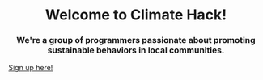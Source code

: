 <h1 align="center">Welcome to Climate Hack!</h1>
<h3 align="center">We're a group of programmers passionate about promoting sustainable behaviors in local communities.</h3>
<a href="https://ridanaeeem.github.io/climate-hack" target="_blank">Sign up here!</a>
